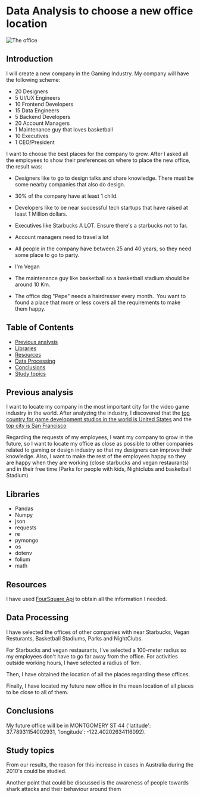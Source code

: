 # Data Analysis to choose a new office location

![The office]()

## Introduction

I will create a new company in the Gaming Industry. My company will have the following scheme:

- 20 Designers
- 5 UI/UX Engineers
- 10 Frontend Developers
- 15 Data Engineers
- 5 Backend Developers
- 20 Account Managers
- 1 Maintenance guy that loves basketball
- 10 Executives
- 1 CEO/President

I want to choose the best places for the company to grow. After I asked all the employees to show their preferences on where to place the new office, the result was:

- Designers like to go to design talks and share knowledge. There must be some nearby companies that also do design.

- 30% of the company have at least 1 child.

- Developers like to be near successful tech startups that have raised at least 1 Million dollars.

- Executives like Starbucks A LOT. Ensure there's a starbucks not to far.

- Account managers need to travel a lot

- All people in the company have between 25 and 40 years, so they need some place to go to party.

- I'm Vegan

- The maintenance guy like basketball so a basketball stadium should be around 10 Km.

- The office dog "Pepe" needs a hairdresser every month. 
​
You want to found a place that more or less covers all the  requirements to make them happy.

## Table of Contents


- [Previous analysis](#Previous-analysis)
- [Libraries](#libraries)
- [Resources](#resources)
- [Data Processing](#data-processing)
- [Conclusions](#Conclusions)
- [Study topics](study-topics)

## Previous analysis

I want to locate my company in the most important city for the video game industry in the world. After analyzing the industry, I discovered that the [top country for game development studios in the world is United States](https://www.gameindustrycareerguide.com/best-cities-for-video-game-development-jobs/) and the [top city is San Francisco](https://www.gamedesigning.org/career/cities/)

Regarding the requests of my employees, I want my company to grow in the future, so I want to locate my office as close as possible to other companies related to gaming or design industry so that my designers can improve their knowledge. Also, I want to make the rest of the employees happy so they are happy when they are working (close starbucks and vegan restaurants) and in their free time (Parks for people with kids, Nightclubs and basketball Stadium)


## Libraries

- Pandas
- Numpy
- json
- requests
- re
- pymongo
- os
- dotenv
- folium
- math

## Resources 

I have used [FourSquare Api](https://developer.foursquare.com/docs/places-api/) to obtain all the information I needed.

## Data Processing

I have selected the offices of other companies with near Starbucks, Vegan Resturants, Basketball Stadiums, Parks and NightClubs. 

For Starbucks and vegan restaurants, I've selected a 100-meter radius so my employees don't have to go far away from the office. For activities outside working hours, I have selected a radius of 1km. 

Then, I have obtained the location of all the places regarding these offices.

Finally, I have located my future new office in the mean location of all places to be close to all of them. 


## Conclusions

My future office will be in MONTGOMERY ST 44 ('latitude': 37.78931154002931, 'longitude': -122.40202634116092).

## Study topics

From our results, the reason for this increase in cases in Australia during the 2010's could be studied.

Another point that could be discussed is the awareness of people towards shark attacks and their behaviour around them